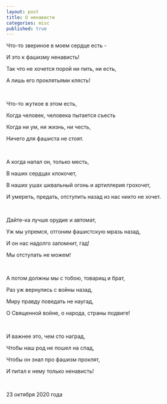 ```yaml
---
layout: post
title: О ненависти
categories: misc
published: true
---
```

Что-то звериное в моем сердце есть - 

И это к фашизму ненависть!

Так что не хочется порой ни пить, ни есть,

А лишь его проклятьями клясть!


<br>

Что-то жуткое в этом есть,

Когда человек, человека пытается съесть

Когда ни ум, ни жизнь, ни честь,

Ничего для фашиста не стоят.


<p>&nbsp;</p>


А когда напал он, только месть,

В наших сердцах клокочет,

В наших ушах шквальный огонь и артиллерия грохочет,

И умереть, предать, отступить назад из нас никто не хочет.

<br>


Дайте-ка лучше орудие и автомат,

Уж мы упремся, отгоним фашистскую мразь назад,

И он нас надолго запомнит, гад!

Мы отступать не можем!

<br>

А потом должны мы с тобою, товарищ и брат,

Раз уж вернулись с войны назад,

Миру правду поведать не наугад,

О Священной войне, о народа, страны подвиге!

<br>

И важнее это, чем сто наград,

Чтобы наш род не пошел на спад,

Чтобы он знал про фашизм проклят,

И питал к нему только ненависть!

<br>


23 октября 2020 года
